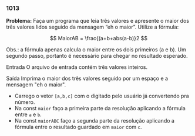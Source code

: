 ### 1013

**Problema:** Faça um programa que leia três valores e apresente o maior dos três valores lidos seguido da mensagem “eh o maior”. Utilize a fórmula:

$$
MaiorAB = \frac{(a+b+abs(a-b)}2
$$

Obs.: a fórmula apenas calcula o maior entre os dois primeiros (a e b). Um segundo passo, portanto é necessário para chegar no resultado esperado.

Entrada
O arquivo de entrada contém três valores inteiros.

Saída
Imprima o maior dos três valores seguido por um espaço e a mensagem "eh o maior".

- Carrego o vetor `[a,b,c]` com o digitado pelo usuário já convertendo pra número.
- Na const `maior` faço a primeira parte da resolução aplicando a fórmula entre `a` e `b`.
- Na const `maiorABC` faço a segunda parte da resolução aplicando a fórmula entre o resultado guardado em `maior` com `c`.
